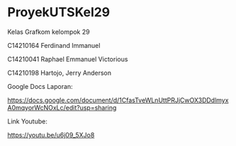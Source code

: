 # ProyekUTSKel29

Kelas Grafkom kelompok 29

C14210164 Ferdinand Immanuel

C14210041 Raphael Emmanuel Victorious

C14210198 Hartojo, Jerry Anderson

Google Docs Laporan:

https://docs.google.com/document/d/1CfasTveWLnUttPRJjCwOX3DDdlmyxA0mqyorWcNOxLc/edit?usp=sharing

Link Youtube:

https://youtu.be/u6j09_5XJo8
